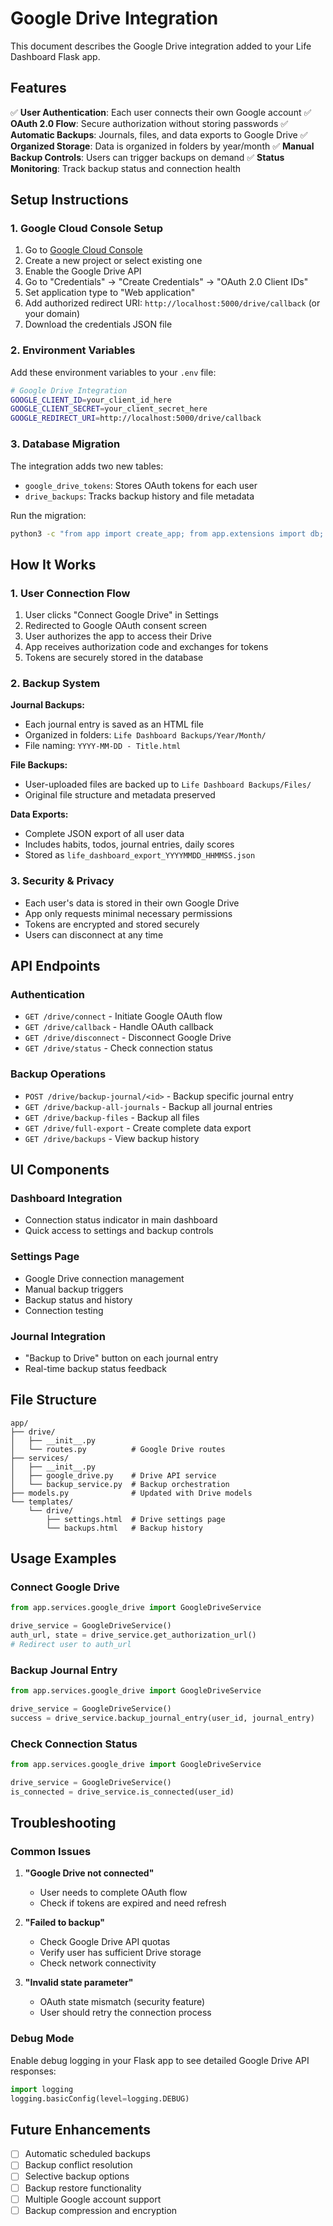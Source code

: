 # Google Drive Integration

This document describes the Google Drive integration added to your Life Dashboard Flask app.

## Features

✅ **User Authentication**: Each user connects their own Google account
✅ **OAuth 2.0 Flow**: Secure authorization without storing passwords
✅ **Automatic Backups**: Journals, files, and data exports to Google Drive
✅ **Organized Storage**: Data is organized in folders by year/month
✅ **Manual Backup Controls**: Users can trigger backups on demand
✅ **Status Monitoring**: Track backup status and connection health

## Setup Instructions

### 1. Google Cloud Console Setup

1. Go to [Google Cloud Console](https://console.cloud.google.com/)
2. Create a new project or select existing one
3. Enable the Google Drive API
4. Go to "Credentials" → "Create Credentials" → "OAuth 2.0 Client IDs"
5. Set application type to "Web application"
6. Add authorized redirect URI: `http://localhost:5000/drive/callback` (or your domain)
7. Download the credentials JSON file

### 2. Environment Variables

Add these environment variables to your `.env` file:

```bash
# Google Drive Integration
GOOGLE_CLIENT_ID=your_client_id_here
GOOGLE_CLIENT_SECRET=your_client_secret_here
GOOGLE_REDIRECT_URI=http://localhost:5000/drive/callback
```

### 3. Database Migration

The integration adds two new tables:
- `google_drive_tokens`: Stores OAuth tokens for each user
- `drive_backups`: Tracks backup history and file metadata

Run the migration:
```bash
python3 -c "from app import create_app; from app.extensions import db; app = create_app(); app.app_context().push(); db.create_all()"
```

## How It Works

### 1. User Connection Flow

1. User clicks "Connect Google Drive" in Settings
2. Redirected to Google OAuth consent screen
3. User authorizes the app to access their Drive
4. App receives authorization code and exchanges for tokens
5. Tokens are securely stored in the database

### 2. Backup System

**Journal Backups:**
- Each journal entry is saved as an HTML file
- Organized in folders: `Life Dashboard Backups/Year/Month/`
- File naming: `YYYY-MM-DD - Title.html`

**File Backups:**
- User-uploaded files are backed up to `Life Dashboard Backups/Files/`
- Original file structure and metadata preserved

**Data Exports:**
- Complete JSON export of all user data
- Includes habits, todos, journal entries, daily scores
- Stored as `life_dashboard_export_YYYYMMDD_HHMMSS.json`

### 3. Security & Privacy

- Each user's data is stored in their own Google Drive
- App only requests minimal necessary permissions
- Tokens are encrypted and stored securely
- Users can disconnect at any time

## API Endpoints

### Authentication
- `GET /drive/connect` - Initiate Google OAuth flow
- `GET /drive/callback` - Handle OAuth callback
- `GET /drive/disconnect` - Disconnect Google Drive
- `GET /drive/status` - Check connection status

### Backup Operations
- `POST /drive/backup-journal/<id>` - Backup specific journal entry
- `GET /drive/backup-all-journals` - Backup all journal entries
- `GET /drive/backup-files` - Backup all files
- `GET /drive/full-export` - Create complete data export
- `GET /drive/backups` - View backup history

## UI Components

### Dashboard Integration
- Connection status indicator in main dashboard
- Quick access to settings and backup controls

### Settings Page
- Google Drive connection management
- Manual backup triggers
- Backup status and history
- Connection testing

### Journal Integration
- "Backup to Drive" button on each journal entry
- Real-time backup status feedback

## File Structure

```
app/
├── drive/
│   ├── __init__.py
│   └── routes.py          # Google Drive routes
├── services/
│   ├── __init__.py
│   ├── google_drive.py    # Drive API service
│   └── backup_service.py  # Backup orchestration
├── models.py              # Updated with Drive models
└── templates/
    └── drive/
        ├── settings.html  # Drive settings page
        └── backups.html   # Backup history
```

## Usage Examples

### Connect Google Drive
```python
from app.services.google_drive import GoogleDriveService

drive_service = GoogleDriveService()
auth_url, state = drive_service.get_authorization_url()
# Redirect user to auth_url
```

### Backup Journal Entry
```python
from app.services.google_drive import GoogleDriveService

drive_service = GoogleDriveService()
success = drive_service.backup_journal_entry(user_id, journal_entry)
```

### Check Connection Status
```python
from app.services.google_drive import GoogleDriveService

drive_service = GoogleDriveService()
is_connected = drive_service.is_connected(user_id)
```

## Troubleshooting

### Common Issues

1. **"Google Drive not connected"**
   - User needs to complete OAuth flow
   - Check if tokens are expired and need refresh

2. **"Failed to backup"**
   - Check Google Drive API quotas
   - Verify user has sufficient Drive storage
   - Check network connectivity

3. **"Invalid state parameter"**
   - OAuth state mismatch (security feature)
   - User should retry the connection process

### Debug Mode

Enable debug logging in your Flask app to see detailed Google Drive API responses:

```python
import logging
logging.basicConfig(level=logging.DEBUG)
```

## Future Enhancements

- [ ] Automatic scheduled backups
- [ ] Backup conflict resolution
- [ ] Selective backup options
- [ ] Backup restore functionality
- [ ] Multiple Google account support
- [ ] Backup compression and encryption